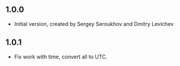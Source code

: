 ## 1.0.0

- Initial version, created by Sergey Seroukhov and Dmitry Levichev

## 1.0.1

- Fix work with time, convert all to UTC.